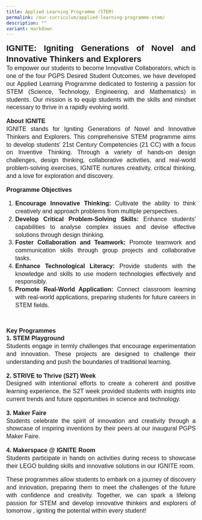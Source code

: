 ```yaml
---
title: Applied Learning Programme (STEM)
permalink: /our-curriculum/applied-learning-programme-stem/
description: ""
variant: markdown
---
```

<p style="line-height:1.3;font-size:16px;font-family:Arial;text-align:justify;">
	<b style="line-height:1.3;font-size:22px;font-family:Arial;text-align:justify;">IGNITE: Igniting Generations of Novel and Innovative Thinkers and Explorers</b><br>
	To empower our students to become Innovative Collaborators, which is one of the four PGPS Desired Student Outcomes, we have developed our Applied Learning Programme dedicated to fostering a passion for STEM (Science, Technology, Engineering, and Mathematics) in students. Our mission is to equip students with the skills and mindset necessary to thrive in a rapidly evolving world.</p>

<p style="line-height:1.3;font-size:16px;font-family:Arial;text-align:justify;">
	<b style="line-height:1.3;font-size:16px;font-family:Arial;text-align:justify;">About IGNITE</b><br>
	IGNITE stands for Igniting Generations of Novel and Innovative Thinkers and Explorers. This comprehensive STEM programme aims to develop students' 21st Century Competencies (21 CC) with a focus on Inventive Thinking. Through a variety of hands-on design challenges, design thinking,  collaborative activities, and real-world problem-solving exercises, IGNITE nurtures creativity, critical thinking, and a love for exploration and discovery.</p>

<p style="line-height:1.3;font-size:16px;font-family:Arial;text-align:justify;">
	<b style="line-height:1.3;font-size:16px;font-family:Arial;text-align:justify;">Programme Objectives</b><br>
	</p><ol>
	<li style="line-height:1.3;font-size:16px;font-family:Arial;text-align:justify;"><b style="line-height:1.3;font-size:16px;font-family:Arial;text-align:justify;">Encourage Innovative Thinking:</b> Cultivate the ability to think creatively and approach problems from multiple perspectives.</li>
	<li style="line-height:1.3;font-size:16px;font-family:Arial;text-align:justify;"><b style="line-height:1.3;font-size:16px;font-family:Arial;text-align:justify;">Develop Critical Problem-Solving Skills:</b> Enhance students' capabilities to analyse complex issues and devise effective solutions through design thinking.</li>
	<li style="line-height:1.3;font-size:16px;font-family:Arial;text-align:justify;"><b style="line-height:1.3;font-size:16px;font-family:Arial;text-align:justify;">Foster Collaboration and Teamwork:</b> Promote teamwork and communication skills through group projects and collaborative tasks.</li>
	<li style="line-height:1.3;font-size:16px;font-family:Arial;text-align:justify;"><b style="line-height:1.3;font-size:16px;font-family:Arial;text-align:justify;">Enhance Technological Literacy:</b> Provide students with the knowledge and skills to use modern technologies effectively and responsibly.</li>
	<li style="line-height:1.3;font-size:16px;font-family:Arial;text-align:justify;"><b style="line-height:1.3;font-size:16px;font-family:Arial;text-align:justify;">Promote Real-World Application:</b> Connect classroom learning with real-world applications, preparing students for future careers in STEM fields.</li></ol><p></p>
 
<p style="line-height:1.3;font-size:16px;font-family:Arial;text-align:justify;">
	<b style="line-height:1.3;font-size:16px;font-family:Arial;text-align:justify;">Key Programmes</b><br>
	<b style="line-height:1.3;font-size:16px;font-family:Arial;text-align:justify;">1. STEM Playground</b><br>
	Students engage in termly challenges that encourage experimentation and innovation. These projects are designed to challenge their understanding and push the boundaries of traditional learning.</p>
	
<p style="line-height:1.3;font-size:16px;font-family:Arial;text-align:justify;">
	<b style="line-height:1.3;font-size:16px;font-family:Arial;text-align:justify;">2. STRIVE to Thrive (S2T) Week</b><br>
	Designed with intentional efforts to create a coherent and positive learning experience, the S2T week provided students with insights into current trends and future opportunities in science and technology.</p>

<p style="line-height:1.3;font-size:16px;font-family:Arial;text-align:justify;">
	<b style="line-height:1.3;font-size:16px;font-family:Arial;text-align:justify;">3. Maker Faire</b><br>
	Students celebrate the spirit of innovation and creativity through a showcase of inspiring inventions by their peers at our inaugural PGPS Maker Faire.</p>
 
<p style="line-height:1.3;font-size:16px;font-family:Arial;text-align:justify;">
	<b style="line-height:1.3;font-size:16px;font-family:Arial;text-align:justify;">4. Makerspace @ IGNITE Room</b><br>
	Students participate in hands on activities during recess to showcase their LEGO building skills and innovative solutions in our IGNITE room.</p>

<p style="line-height:1.3;font-size:16px;font-family:Arial;text-align:justify;">These programmes allow students to embark on a journey of discovery and innovation, preparing them to meet the challenges of the future with confidence and creativity. Together, we can spark a lifelong passion for STEM and develop innovative thinkers and explorers of tomorrow , igniting the potential within every student!</p>